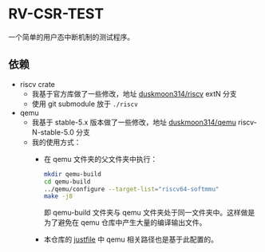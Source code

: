 # RV-CSR-TEST

一个简单的用户态中断机制的测试程序。

## 依赖

- riscv crate
  - 我基于官方库做了一些修改，地址 [duskmoon314/riscv](https://github.com/duskmoon314/riscv) extN 分支
  - 使用 git submodule 放于 `./riscv`
- qemu
  - 我基于 stable-5.x 版本做了一些修改，地址 [duskmoon314/qemu](https://github.com/duskmoon314/qemu) riscv-N-stable-5.0 分支
  - 我的使用方式：
    - 在 qemu 文件夹的父文件夹中执行：

      ```sh
      mkdir qemu-build
      cd qemu-build
      ../qemu/configure --target-list="riscv64-softmmu"
      make -j8
      ```

      即 qemu-build 文件夹与 qemu 文件夹处于同一文件夹中。这样做是为了避免在 qemu 仓库中产生大量的编译输出文件。
    - 本仓库的 [justfile](./justfile) 中 qemu 相关路径也是基于此配置的。
